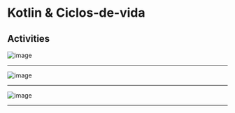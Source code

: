 # Kotlin & Ciclos-de-vida
Activities
-----------------------------------------------------------------------
![image](https://github.com/gonzalolater/Ciclos-de-vida/assets/42863568/ff776f72-9afe-4b22-94bb-d1baa18d9bfc)

-----------------------------------------------------------------------

![image](https://github.com/gonzalolater/Ciclos-de-vida/assets/42863568/385545c6-8db0-4121-a8c6-f49882c43fd4)

-----------------------------------------------------------------------

![image](https://github.com/gonzalolater/Ciclos-de-vida/assets/42863568/c111315b-f959-405c-bbaa-167ff49a3233)

-----------------------------------------------------------------------
